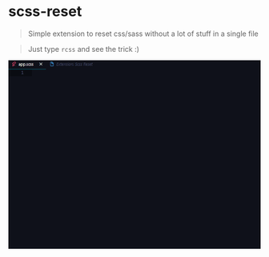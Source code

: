 # scss-reset

> Simple extension to reset css/sass without a lot of stuff in a single file

> Just type `rcss` and see the trick :)

![Reseting css or sass](record.gif)
